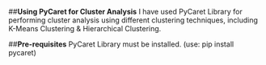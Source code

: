 ##**Using PyCaret for Cluster Analysis**
I have used PyCaret Library for performing cluster analysis using different clustering techniques, including K-Means Clustering & Hierarchical Clustering.

##**Pre-requisites**
PyCaret Library must be installed. (use: pip install pycaret)
